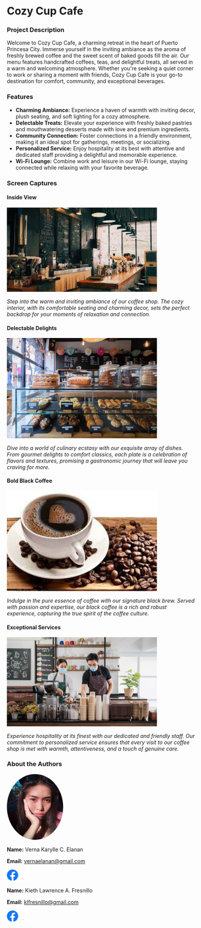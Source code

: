 # Cozy Cup Cafe

### Project Description
Welcome to Cozy Cup Cafe, a charming retreat in the heart of Puerto Princesa City. Immerse yourself in the inviting ambiance as the aroma of freshly brewed coffee and the sweet scent of baked goods fill the air. Our menu features handcrafted coffees, teas, and delightful treats, all served in a warm and welcoming atmosphere. Whether you're seeking a quiet corner to work or sharing a moment with friends, Cozy Cup Cafe is your go-to destination for comfort, community, and exceptional beverages.

### Features

- **Charming Ambiance:** Experience a haven of warmth with inviting decor, plush seating, and soft lighting for a cozy atmosphere.
- **Delectable Treats:** Elevate your experience with freshly baked pastries and mouthwatering desserts made with love and premium ingredients.
- **Community Connection:** Foster connections in a friendly environment, making it an ideal spot for gatherings, meetings, or socializing.
- **Personalized Service:** Enjoy hospitality at its best with attentive and dedicated staff providing a delightful and memorable experience.
- **Wi-Fi Lounge:** Combine work and leisure in our Wi-Fi lounge, staying connected while relaxing with your favorite beverage.




### Screen Captures
#### Inside View
<img src="inside.jpg" alt="Inside View" width="400"/>

*Step into the warm and inviting ambiance of our coffee shop. The cozy interior, with its comfortable seating and charming decor, sets the perfect backdrop for your moments of relaxation and connection.*

#### Delectable Delights
<img src="foods.jpg" alt="Foods" width="400"/>

*Dive into a world of culinary ecstasy with our exquisite array of dishes. From gourmet delights to comfort classics, each plate is a celebration of flavors and textures, promising a gastronomic journey that will leave you craving for more.*

#### Bold Black Coffee
<img src="blackcoffee.jpg" alt="Black Coffee" width="400"/>

*Indulge in the pure essence of coffee with our signature black brew. Served with passion and expertise, our black coffee is a rich and robust experience, capturing the true spirit of the coffee culture.*

#### Exceptional Services
<img src="service.jpg" alt="Service" width="400"/>

*Experience hospitality at its finest with our dedicated and friendly staff. Our commitment to personalized service ensures that every visit to our coffee shop is met with warmth, attentiveness, and a touch of genuine care.*




### About the Authors

<img src="verna.jpg" alt="Verna Karylle C." width="150" style="border-radius: 50%">

**Name:** Verna Karylle C. Elanan

**Email:** vernaelanan@gmail.com

[<img src="Facebook.png" alt="Facebook" width="30">](https://web.facebook.com/vernakharylle.elanan) 
[<img src="Github.png" alt="GitHub" width="30">](https://github.com/vernakarylle)

**Name:** Kieth Lawrence A. Fresnillo

**Email:** klfresnillo@gmail.com

[<img src="Facebook.png" alt="Facebook" width="30">](https://www.facebook.com/Kieth.Fres) 
<a href="https://github.com/kit909">
<img src="Github.png" alt="profile pic" width="30" style=border-radius:50%></a>



